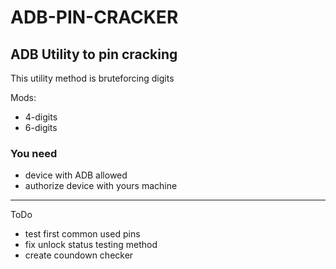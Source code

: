 # ADB-PIN-CRACKER
## ADB Utility to pin cracking
  
This utility method is bruteforcing digits  

Mods:  
  - 4-digits  
  - 6-digits  
  
### You need  
 - device with ADB allowed  
 - authorize device with yours machine  

---
ToDo
  - test first common used pins
  - fix unlock status testing method
  - create coundown checker
